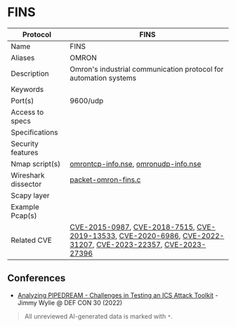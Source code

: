 # FINS

| Protocol | FINS |
|---|---|
| Name | FINS |
| Aliases | OMRON |
| Description | Omron's industrial communication protocol for automation systems |
| Keywords |  |
| Port(s) | 9600/udp |
| Access to specs |  |
| Specifications |  |
| Security features |  |
| Nmap script(s) | [omrontcp-info.nse](https://github.com/digitalbond/Redpoint/blob/master/omrontcp-info.nse), [omronudp-info.nse](https://github.com/digitalbond/Redpoint/blob/master/omronudp-info.nse) |
| Wireshark dissector | [packet-omron-fins.c](https://github.com/wireshark/wireshark/blob/master/epan/dissectors/packet-omron-fins.c) |
| Scapy layer |  |
| Example Pcap(s) |  |
| Related CVE | [CVE-2015-0987](https://nvd.nist.gov/vuln/detail/CVE-2015-0987), [CVE-2018-7515](https://nvd.nist.gov/vuln/detail/CVE-2018-7515), [CVE-2019-13533](https://nvd.nist.gov/vuln/detail/CVE-2019-13533), [CVE-2020-6986](https://nvd.nist.gov/vuln/detail/CVE-2020-6986), [CVE-2022-31207](https://nvd.nist.gov/vuln/detail/CVE-2022-31207), [CVE-2023-22357](https://nvd.nist.gov/vuln/detail/CVE-2023-22357), [CVE-2023-27396](https://nvd.nist.gov/vuln/detail/CVE-2023-27396) |

## Conferences
- [Analyzing PIPEDREAM - Challenges in Testing an ICS Attack Toolkit](https://www.youtube.com/watch?v=_dz6VNYSSJ0) - Jimmy Wylie @ DEF CON 30 (2022)

> All unreviewed AI-generated data is marked with `*`.
